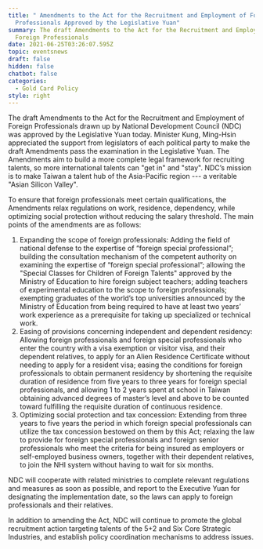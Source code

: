 ```yaml
---
title: " Amendments to the Act for the Recruitment and Employment of Foreign
  Professionals Approved by the Legislative Yuan"
summary: The draft Amendments to the Act for the Recruitment and Employment of
  Foreign Professionals
date: 2021-06-25T03:26:07.595Z
topic: eventsnews
draft: false
hidden: false
chatbot: false
categories:
  - Gold Card Policy
style: right
---
```

The draft Amendments to the Act for the Recruitment and Employment of Foreign Professionals drawn up by National Development Council (NDC) was approved by the Legislative Yuan today. Minister Kung, Ming-Hsin appreciated the support from legislators of each political party to make the draft Amendments pass the examination in the Legislative Yuan. The Amendments aim to build a more complete legal framework for recruiting talents, so more international talents can "get in" and "stay". NDC’s mission is to make Taiwan a talent hub of the Asia-Pacific region --- a veritable "Asian Silicon Valley".

To ensure that foreign professionals meet certain qualifications, the Amendments relax regulations on work, residence, dependency, while optimizing social protection without reducing the salary threshold. The main points of the amendments are as follows:

1. Expanding the scope of foreign professionals: Adding the field of national defense to the expertise of “foreign special professional”; building the consultation mechanism of the competent authority on examining the expertise of “foreign special professional”; allowing the "Special Classes for Children of Foreign Talents" approved by the Ministry of Education to hire foreign subject teachers; adding teachers of experimental education to the scope to foreign professionals; exempting graduates of the world’s top universities announced by the Ministry of Education from being required to have at least two years’ work experience as a prerequisite for taking up specialized or technical work.
2. Easing of provisions concerning independent and dependent residency: Allowing foreign professionals and foreign special professionals who enter the country with a visa exemption or visitor visa, and their dependent relatives, to apply for an Alien Residence Certificate without needing to apply for a resident visa; easing the conditions for foreign professionals to obtain permanent residency by shortening the requisite duration of residence from five years to three years for foreign special professionals, and allowing 1 to 2 years spent at school in Taiwan obtaining advanced degrees of master’s level and above to be counted toward fulfilling the requisite duration of continuous residence.
3. Optimizing social protection and tax concession: Extending from three years to five years the period in which foreign special professionals can utilize the tax concession bestowed on them by this Act; relaxing the law to provide for foreign special professionals and foreign senior professionals who meet the criteria for being insured as employers or self-employed business owners, together with their dependent relatives, to join the NHI system without having to wait for six months.

NDC will cooperate with related ministries to complete relevant regulations and measures as soon as possible, and report to the Executive Yuan for designating the implementation date, so the laws can apply to foreign professionals and their relatives.

In addition to amending the Act, NDC will continue to promote the global recruitment action targeting talents of the 5+2 and Six Core Strategic Industries, and establish policy coordination mechanisms to address issues.
